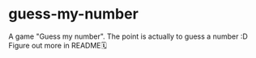 # guess-my-number
A game "Guess my number". The point is actually to guess a number :D Figure out more in README🗓️
